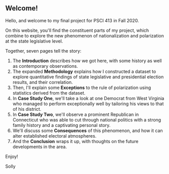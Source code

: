 ## Welcome!

Hello, and welcome to my final project for PSCI 413 in Fall 2020. 

On this website, you'll find the constituent parts of my project, which combine to explore the new phenomenon of nationalization and polarization at the state legislative level. 

Together, seven pages tell the story:

1. The **Introduction** describes how we got here, with some history as well as contemporary observations.
2. The expanded **Methodology** explains how I constructed a dataset to explore  quantitative findings of state legislative and presidential election results, and their correlation.
3. Then, I'll explain some **Exceptions** to the rule of polarization using statistics derived from the dataset.
4. In **Case Study One**, we'll take a look at one Democrat from West Virginia who managed to perform exceptionally well by tailoring his views to that of his district.
5. In **Case Study Two**, we'll observe a prominent Republican in Connecticut who was able to cut through national politics with a strong family history and a captivating personal story.
6. We'll discuss some **Consequences** of this phenomenon, and how it can alter established electoral atmospheres.
7. And the **Conclusion** wraps it up, with thoughts on the future developments in the area.

Enjoy! 

Solly 
